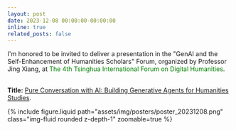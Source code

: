 ```yaml
---
layout: post
date: 2023-12-08 00:00:00-00:00:00
inline: true
related_posts: false
---
```


I'm honored to be invited to deliver a presentation in the "GenAI and the Self-Enhancement of Humanities Scholars" Forum, organized by Professor Jing Xiang, at <font color=Green>The 4th Tsinghua International Forum on Digital Humanities</font>.<br><br>

**Title:** <u>Pure Conversation with AI: Building Generative Agents for Humanities Studies</u>.

<div class="row mt-3">
    <div class="col-sm mt-3 mt-md-0">
        {% include figure.liquid path="assets/img/posters/poster_20231208.png" class="img-fluid rounded z-depth-1" zoomable=true %}
    </div>
</div>
